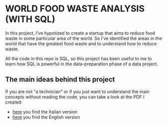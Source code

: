 # WORLD FOOD WASTE ANALYSIS (WITH SQL)

In this project, I've hypotized to create a startup that aims to reduce food waste in some particular area of the world.
So I've identified the areas in the world that have the greatest food waste and to understand how to reduce waste.

All the code in this repo is SQL, so this project has been useful to me to learn how SQL is powerful in the data-preparation phase of a data project.

## The main ideas behind this project
If you are not "a technician" or if you just want to understand the main concepts without reading the code, you can take a look at the PDF I created:
- [here](https://github.com/federico-trotta/food_waste_analysis_SQL/blob/main/PDF/ITALIAN/Analisi%20degli%20sprechi%20di%20cibo%20(SQL).pdf) you find the Italian version
- [here](https://github.com/federico-trotta/food_waste_analysis_SQL/blob/main/PDF/ENGLISH/World%20food%20waste%20analysis%20(SQL).pdf) you find the English version
